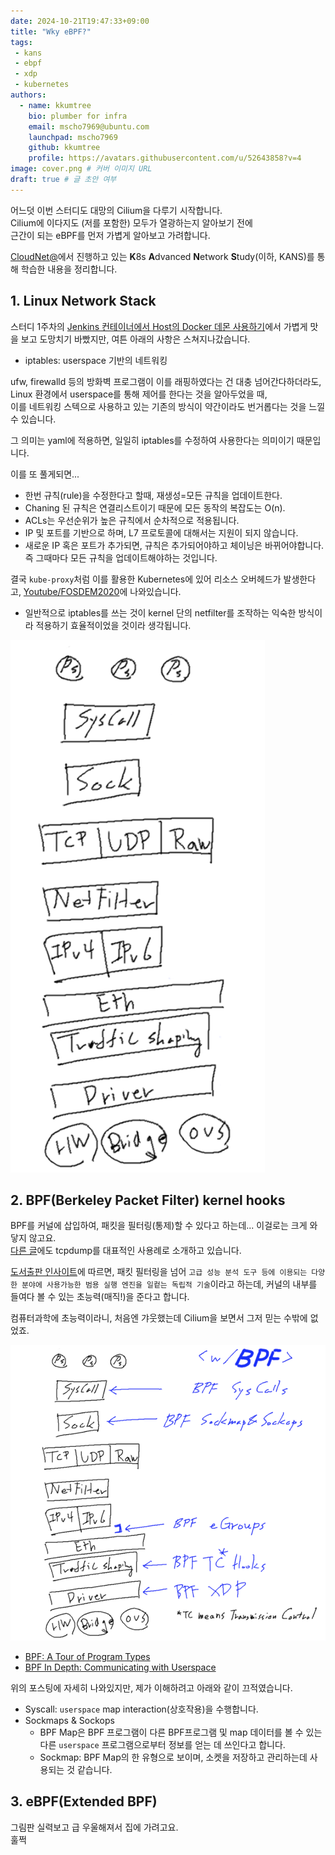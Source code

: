 ```yaml
---
date: 2024-10-21T19:47:33+09:00
title: "Wky eBPF?"
tags:
 - kans
 - ebpf
 - xdp
 - kubernetes
authors:
  - name: kkumtree
    bio: plumber for infra
    email: mscho7969@ubuntu.com
    launchpad: mscho7969
    github: kkumtree
    profile: https://avatars.githubusercontent.com/u/52643858?v=4 
image: cover.png # 커버 이미지 URL
draft: true # 글 초안 여부
---
```


어느덧 이번 스터디도 대망의 Cilium을 다루기 시작합니다.  
Cilium에 이다지도 (저를 포함한) 모두가 열광하는지 알아보기 전에  
근간이 되는 eBPF를 먼저 가볍게 알아보고 가려합니다.  

[CloudNet@](https://gasidaseo.notion.site/CloudNet-Blog-c9dfa44a27ff431dafdd2edacc8a1863)에서 진행하고 있는 **K**8s **A**dvanced **N**etwork **S**tudy(이하, KANS)를 통해 학습한 내용을 정리합니다.  

## 1. Linux Network Stack  

스터디 1주차의 [Jenkins 컨테이너에서 Host의 Docker 데몬 사용하기](https://blog.minseong.xyz/post/kans-1w-container-socket/)에서 가볍게 맛을 보고 도망치기 바빴지만, 여튼 아래의 사항은 스쳐지나갔습니다.  

- iptables: userspace 기반의 네트워킹

ufw, firewalld 등의 방화벽 프로그램이 이를 래핑하였다는 건 대충 넘어간다하더라도,  
Linux 환경에서 userspace를 통해 제어를 한다는 것을 알아두었을 때,  
이를 네트워킹 스텍으로 사용하고 있는 기존의 방식이 약간이라도 번거롭다는 것을 느낄 수 있습니다.  

그 의미는 yaml에 적용하면, 일일히 iptables를 수정하여 사용한다는 의미이기 때문입니다.  

이를 또 풀게되면...  

- 한번 규칙(rule)을 수정한다고 할때, 재생성=모든 규칙을 업데이트한다.  
- Chaning 된 규칙은 연결리스트이기 때문에 모든 동작의 복잡도는 O(n).  
- ACLs는 우선순위가 높은 규칙에서 순차적으로 적용됩니다.  
- IP 및 포트를 기반으로 하며, L7 프로토콜에 대해서는 지원이 되지 않습니다.  
- 새로운 IP 혹은 포트가 추가되면, 규칙은 추가되어야하고 체이닝은 바뀌어야합니다.  
  즉 그때마다 모든 규칙을 업데이트해야하는 것입니다.  

결국 `kube-proxy`처럼 이를 활용한 Kubernetes에 있어 리소스 오버헤드가 발생한다고, [Youtube/FOSDEM2020](https://www.youtube.com/watch?v=lrP7hk-EW4U)에 나와있습니다.  

- 일반적으로 iptables를 쓰는 것이 kernel 단의 netfilter를 조작하는 익숙한 방식이라 적용하기 효율적이었을 것이라 생각됩니다.  

![linux-network-stack](images/linux-network-stack.png)

## 2. BPF(Berkeley Packet Filter) kernel hooks

BPF를 커널에 삽입하여, 패킷을 필터링(통제)할 수 있다고 하는데... 이걸로는 크게 와닿지 않고요.  
[다른 글](https://blog.naver.com/kangdorr/222593265958)에도 tcpdump를 대표적인 사용례로 소개하고 있습니다.  

[도서출판 인사이트](https://blog.insightbook.co.kr/2021/07/19/bpf-%EC%84%B1%EB%8A%A5-%EB%B6%84%EC%84%9D-%EB%8F%84%EA%B5%AC-bpf-%ED%8A%B8%EB%A0%88%EC%9D%B4%EC%8B%B1%EC%9D%84-%ED%86%B5%ED%95%9C-%EB%A6%AC%EB%88%85%EC%8A%A4-%EC%8B%9C%EC%8A%A4%ED%85%9C-%EA%B4%80/)에 따르면, 패킷 필터링을 넘어 `고급 성능 분석 도구 등에 이용되는 다양한 분야에 사용가능한 범용 실행 엔진을 일컽는 독립적 기술`이라고 하는데, 커널의 내부를 들여다 볼 수 있는 초능력(매직!)을 준다고 합니다.  

컴퓨터과학에 초능력이라니, 처음엔 갸웃했는데 Cilium을 보면서 그저 믿는 수밖에 없었죠.  

![what-bpf-do](images/what-bpf-do.png)  

- [BPF: A Tour of Program Types](https://blogs.oracle.com/linux/post/bpf-a-tour-of-program-types)  
- [BPF In Depth: Communicating with Userspace](https://blogs.oracle.com/linux/post/bpf-in-depth-communicating-with-userspace)  

위의 포스팅에 자세히 나와있지만, 제가 이해하려고 아래와 같이 끄적였습니다.  

- Syscall: `userspace` map interaction(상호작용)을 수행합니다.  
- Sockmaps & Sockops  
  - BPF Map은 BPF 프로그램이 다른 BPF프로그램 및 map 데이터를 볼 수 있는 다른 `userspace` 프로그램으로부터 정보를 얻는 데 쓰인다고 합니다.  
  - Sockmap: BPF Map의 한 유형으로 보이며, 소켓을 저장하고 관리하는데 사용되는 것 같습니다.  

## 3. eBPF(Extended BPF)  

그림판 실력보고 급 우울해져서 집에 가려고요.  
훌쩍  
